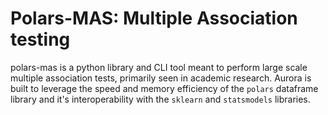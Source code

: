 # Polars-MAS: Multiple Association testing

polars-mas is a python library and CLI tool meant to perform large scale multiple association tests, primarily seen in academic research. Aurora is built to leverage the speed and memory efficiency of the `polars` dataframe library and it's interoperability with the `sklearn` and `statsmodels` libraries. 